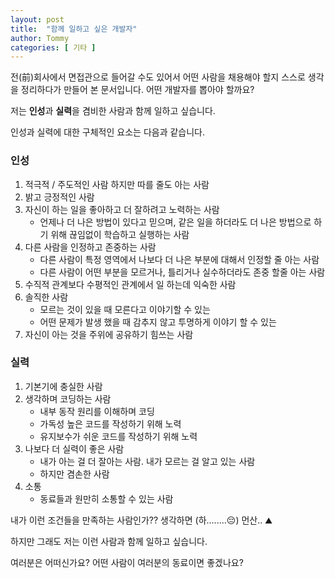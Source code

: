 ```yaml
---
layout: post
title:  "함께 일하고 싶은 개발자"
author: Tommy
categories: [ 기타 ]
---
```

전(前)회사에서 면접관으로 들어갈 수도 있어서 어떤 사람을 채용해야 할지 스스로 생각을 정리하다가 만들어 본 문서입니다. 어떤 개발자를 뽑아야 할까요?

저는  **인성**과 **실력**을 겸비한 사람과 함께 일하고 싶습니다. 

인성과 실력에 대한 구체적인 요소는 다음과 같습니다.

### 인성
1. 적극적 / 주도적인 사람 하지만 따를 줄도 아는 사람
2. 밝고 긍정적인 사람
3. 자신이 하는 일을 좋아하고 더 잘하려고 노력하는 사람
	* 언제나 더 나은 방법이 있다고 믿으며, 같은 일을 하더라도 더 나은 방법으로 하기 위해 끊임없이 학습하고 실행하는 사람
3. 다른 사람을 인정하고 존중하는 사람
	* 다른 사람이 특정 영역에서 나보다 더 나은 부분에 대해서 인정할 줄 아는 사람
	* 다른 사람이 어떤 부분을 모르거나, 틀리거나 실수하더라도 존중 할줄 아는 사람
4. 수직적 관계보다 수평적인 관계에서 일 하는데 익숙한 사람
5. 솔직한 사람
	* 모르는 것이 있을 때 모른다고 이야기할 수 있는
	* 어떤 문제가 발생 했을 때 감추지 않고 투명하게 이야기 할 수 있는
6. 자신이 아는 것을 주위에 공유하기 힘쓰는 사람

### 실력
1. 기본기에 충실한 사람
2. 생각하며 코딩하는 사람
	* 내부 동작 원리를 이해하며 코딩
	* 가독성 높은 코드를 작성하기 위해 노력
	* 유지보수가 쉬운 코드를 작성하기 위해 노력
3. 나보다 더 실력이 좋은 사람
	* 내가 아는 걸 더 잘아는 사람. 내가 모르는 걸 알고 있는 사람
	* 하지만 겸손한 사람
4. 소통
	* 동료들과 원만히 소통할 수 있는 사람

내가 이런 조건들을 만족하는 사람인가?? 생각하면 (하........😔) 먼산.. ⛰

하지만 그래도 저는 이런 사람과 함께 일하고 싶습니다.

여러분은 어떠신가요? 어떤 사람이 여러분의 동료이면 좋겠나요?